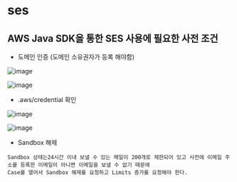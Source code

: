 # ses

## AWS Java SDK을 통한 SES 사용에 필요한 사전 조건

- 도메인 인증 (도메인 소유권자가 등록 해야함)

![image](https://user-images.githubusercontent.com/38831314/148719506-7977ff3d-f1df-40e1-b7b1-ec8557b30558.png)


![image](https://user-images.githubusercontent.com/38831314/148719553-9ad59b0f-6b0e-49c1-b73b-6e34f9cc1c55.png)


- .aws/credential 확인

![image](https://user-images.githubusercontent.com/38831314/148719082-3e53e2d9-beb2-4220-9ce4-e85ebc62d156.png)


![image](https://user-images.githubusercontent.com/38831314/148719149-81dc3f62-c12a-4829-8b2b-e19b2083cdcf.png)

- Sandbox 해체

```
Sandbox 상태는24시간 이내 보낼 수 있는 메일이 200개로 제한되어 있고 사전에 이메일 주소를 등록한 이메일이 아니면 이메일을 보낼 수 없기 때문에
Case를 열어서 Sandbox 해제를 요청하고 Limits 증가를 요청해야 한다.
```





